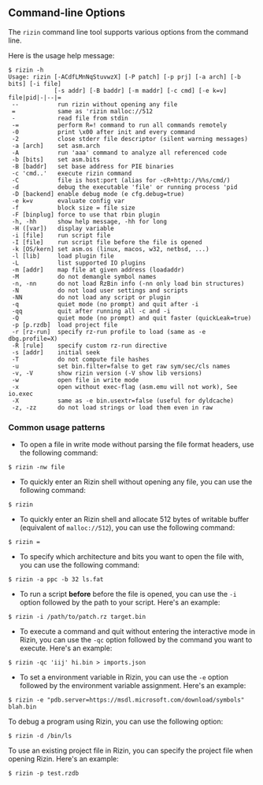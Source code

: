 ## Command-line Options

The `rizin` command line tool supports various options from the command line.

Here is the usage help message:

```
$ rizin -h
Usage: rizin [-ACdfLMnNqStuvwzX] [-P patch] [-p prj] [-a arch] [-b bits] [-i file]
             [-s addr] [-B baddr] [-m maddr] [-c cmd] [-e k=v] file|pid|-|--|=
 --           run rizin without opening any file
 =            same as 'rizin malloc://512
 -            read file from stdin
 -=           perform R=! command to run all commands remotely
 -0           print \x00 after init and every command
 -2           close stderr file descriptor (silent warning messages)
 -a [arch]    set asm.arch
 -A           run 'aaa' command to analyze all referenced code
 -b [bits]    set asm.bits
 -B [baddr]   set base address for PIE binaries
 -c 'cmd..'   execute rizin command
 -C           file is host:port (alias for -cR+http://%%s/cmd/)
 -d           debug the executable 'file' or running process 'pid
 -D [backend] enable debug mode (e cfg.debug=true)
 -e k=v       evaluate config var
 -f           block size = file size
 -F [binplug] force to use that rbin plugin
 -h, -hh      show help message, -hh for long
 -H ([var])   display variable
 -i [file]    run script file
 -I [file]    run script file before the file is opened
 -k [OS/kern] set asm.os (linux, macos, w32, netbsd, ...)
 -l [lib]     load plugin file
 -L           list supported IO plugins
 -m [addr]    map file at given address (loadaddr)
 -M           do not demangle symbol names
 -n, -nn      do not load RzBin info (-nn only load bin structures)
 -N           do not load user settings and scripts
 -NN          do not load any script or plugin
 -q           quiet mode (no prompt) and quit after -i
 -qq          quit after running all -c and -i
 -Q           quiet mode (no prompt) and quit faster (quickLeak=true)
 -p [p.rzdb]  load project file
 -r [rz-run]  specify rz-run profile to load (same as -e dbg.profile=X)
 -R [rule]    specify custom rz-run directive
 -s [addr]    initial seek
 -T           do not compute file hashes
 -u           set bin.filter=false to get raw sym/sec/cls names
 -v, -V       show rizin version (-V show lib versions)
 -w           open file in write mode
 -x           open without exec-flag (asm.emu will not work), See io.exec
 -X           same as -e bin.usextr=false (useful for dyldcache)
 -z, -zz      do not load strings or load them even in raw
```

### Common usage patterns

- To open a file in write mode without parsing the file format headers, use the following command:

```
$ rizin -nw file
```

- To quickly enter an Rizin shell without opening any file, you can use the following command:

```
$ rizin 
```

- To quickly enter an Rizin shell and allocate 512 bytes of writable buffer (equivalent of `malloc://512`), you can use the following command:

```
$ rizin = 
```

- To specify which architecture and bits you want to open the file with, you can use the following command:

```
$ rizin -a ppc -b 32 ls.fat
```

- To run a script **before** before the file is opened, you can use the `-i` option followed by the path to your script. Here's an example:

```
$ rizin -i /path/to/patch.rz target.bin
```

- To execute a command and quit without entering the interactive mode in Rizin, you can use the `-qc` option followed by the command you want to execute. Here's an example:

```
$ rizin -qc 'iij' hi.bin > imports.json
```

- To set a environment variable in Rizin, you can use the `-e` option followed by the environment variable assignment. Here's an example:

```
$ rizin -e "pdb.server=https://msdl.microsoft.com/download/symbols" blah.bin
```

To debug a program using Rizin, you can use the following option:

```
$ rizin -d /bin/ls
```

To use an existing project file in Rizin, you can specify the project file when opening Rizin. Here's an example:

```
$ rizin -p test.rzdb
```
